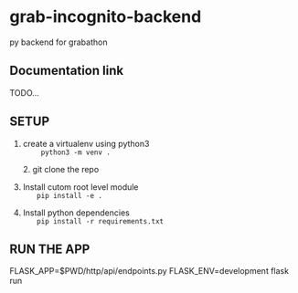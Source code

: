 # grab-incognito-backend

py backend for grabathon 

## Documentation link
TODO...

## SETUP 
1. create a virtualenv using python3 <ul>
    ``` python3 -m venv .```
</ul>

<ul>
2. git clone the repo 
</ul>


3. Install cutom root level module<ul>
 ``` pip install -e . ```
</ul>


4. Install python dependencies<ul>
``` pip install -r requirements.txt ```
</ul>

## RUN THE APP
FLASK_APP=\$PWD/http/api/endpoints.py FLASK_ENV=development flask run


